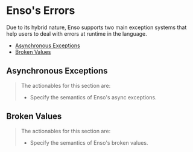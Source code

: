 # Enso's Errors
Due to its hybrid nature, Enso supports two main exception systems that help
users to deal with errors at runtime in the language.

<!-- MarkdownTOC levels="2,3" autolink="true" -->

- [Asynchronous Exceptions](#asynchronous-exceptions)
- [Broken Values](#broken-values)

<!-- /MarkdownTOC -->

## Asynchronous Exceptions

> The actionables for this section are:
> 
> - Specify the semantics of Enso's async exceptions.

## Broken Values

> The actionables for this section are:
> 
> - Specify the semantics of Enso's broken values.
